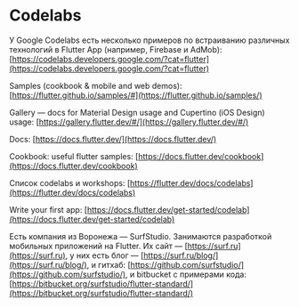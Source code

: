 # Codelabs

У Google Codelabs есть несколько примеров по встраиванию различных технологий в Flutter App (например, Firebase и AdMob): [https://codelabs.developers.google.com/?cat=flutter](https://codelabs.developers.google.com/?cat=flutter)

Samples (cookbook & mobile and web demos): [https://flutter.github.io/samples/#](https://flutter.github.io/samples/)

Gallery — docs for Material Design usage and Cupertino (iOS Design) usage: [https://gallery.flutter.dev/#/](https://gallery.flutter.dev/#/)

Docs: [https://docs.flutter.dev/](https://docs.flutter.dev/)

Cookbook: useful flutter samples: [https://docs.flutter.dev/cookbook](https://docs.flutter.dev/cookbook)

Список codelabs и workshops: [https://flutter.dev/docs/codelabs](https://flutter.dev/docs/codelabs)

Write your first app: [https://docs.flutter.dev/get-started/codelab](https://docs.flutter.dev/get-started/codelab)

Есть компания из Воронежа — SurfStudio. Занимаются разработкой мобильных приложений на Flutter. Их сайт — [https://surf.ru](https://surf.ru), у них есть блог — [https://surf.ru/blog/](https://surf.ru/blog/), и гитхаб: [https://github.com/surfstudio/](https://github.com/surfstudio/), и bitbucket с примерами кода: [https://bitbucket.org/surfstudio/flutter-standard/](https://bitbucket.org/surfstudio/flutter-standard/)



